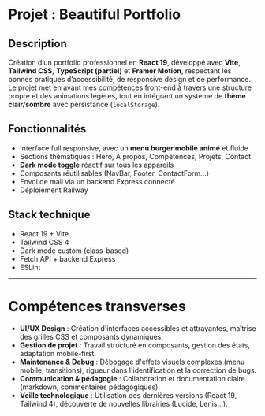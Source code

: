 # Projet : Beautiful Portfolio

## Description
Création d’un portfolio professionnel en **React 19**, développé avec **Vite**, **Tailwind CSS**, **TypeScript (partiel)** et **Framer Motion**, respectant les bonnes pratiques d’accessibilité, de responsive design et de performance. Le projet met en avant mes compétences front-end à travers une structure propre et des animations légères, tout en intégrant un système de **thème clair/sombre** avec persistance (`localStorage`).

## Fonctionnalités
- Interface full responsive, avec un **menu burger mobile animé** et fluide
- Sections thématiques : Hero, À propos, Compétences, Projets, Contact
- **Dark mode toggle** réactif sur tous les appareils
- Composants réutilisables (NavBar, Footer, ContactForm…)
- Envoi de mail via un backend Express connecté
- Déploiement Railway

## Stack technique
- React 19 + Vite
- Tailwind CSS 4
- Dark mode custom (class-based)
- Fetch API + backend Express
- ESLint

---

# Compétences transverses

- **UI/UX Design** : Création d'interfaces accessibles et attrayantes, maîtrise des grilles CSS et composants dynamiques.
- **Gestion de projet** : Travail structuré en composants, gestion des états, adaptation mobile-first.
- **Maintenance & Debug** : Débogage d'effets visuels complexes (menu mobile, transitions), rigueur dans l'identification et la correction de bugs.
- **Communication & pédagogie** : Collaboration et documentation claire (markdown, commentaires pédagogiques).
- **Veille technologique** : Utilisation des dernières versions (React 19, Tailwind 4), découverte de nouvelles librairies (Lucide, Lenis...).
